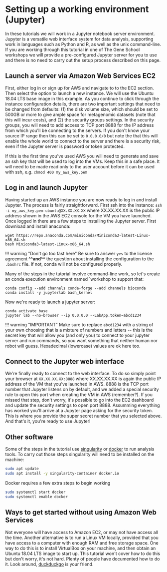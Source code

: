 # Setting up a working environment (Jupyter)

In these tutorials we will work in a Jupyter notebook server environment.
Jupyter is a versatile web interface system for data analysis, supporting work in languages such as Python and R, as well as the unix command-line.
If you are working through this tutorial in one of The Gene School workshops we will provide a pre-configured Jupyter server for you to use and there is no need to carry out the setup process described on this page.

## Launch a server via Amazon Web Services EC2

First, either log in or sign up for AWS and navigate to to the EC2 section.
Then select the option to launch a new instance. We will use the Ubuntu 18.04 LTS base image in this example.
As you continue to click through the instance configuration details, there are two important settings that need to be changed from defaults: (1) the disk volume size, which should be set to 500GB or more to give ample space for metagenomic datasets (note that this will incur costs), and (2) the security groups settings. In the security groups, you will need to add access to TCP port 8888 for the IP address from which you'll be connecting to the servers. If you don't know your source IP range then this can be set to `0.0.0.0/0` but note the that this will enable the whole world to connect to the server and there is a security risk, even if the Jupyter server is password or token protected.

If this is the first time you've used AWS you will need to generate and save an ssh key that will be used to log into the VMs. Keep this in a safe place. It will need to be made read only to the user account before it can be used with ssh, e.g. `chmod 400 my_aws_key.pem`

## Log in and launch Jupyter

Having started up an AWS instance you are now ready to log in and install Jupyter.
The process is fairly straightforward. First ssh into the instance: `ssh -i my_aws_key.pem ubuntu@XX.XX.XX.XX` where XX.XX.XX.XX is the public IP address shown in the AWS EC2 console for the VM you have launched.
Once logged in there are a few steps to installing the Jupyter server. First download and install anaconda:

```
wget https://repo.anaconda.com/miniconda/Miniconda3-latest-Linux-x86_64.sh
bash Miniconda3-latest-Linux-x86_64.sh
```

!!! warning "Don't go too fast here"
    Be sure to answer `yes` to the license agreement **^^and^^** the question about installing the configuration to the `.bashrc` file. If not, conda will not be configured properly.

Many of the steps in the tutorial involve command-line work, so let's create an conda execution environment named `workshop to support that:

```
conda config --add channels conda-forge --add channels bioconda
conda install -y jupyterlab bash_kernel
```

Now we're ready to launch a jupyter server:

```
conda activate base
jupyter lab --no-browser --ip 0.0.0.0 --LabApp.token=abcd1234
```

!!! warning "IMPORTANT"
    Make sure to replace `abcd1234` with a string of your own choosing that is a mixture of numbers and letters -- this is the secret key that will allow you (and only you) to connect to your jupyter server and run commands, so you want something that neither human nor robot will guess. Hexadecimal (lowercase) values are ok here too.

## Connect to the Jupyter web interface

We're finally ready to connect to the web interface. To do so simply point your browser at `XX.XX.XX.XX:8888` where XX.XX.XX.XX is again the public IP address of the VM that you've launched in AWS. 8888 is the TCP port number that Jupyter listens on by default, and we added a special security rule to open this port when creating the VM in AWS (remember?). If you missed that step, don't worry, it's possible to go into the EC2 dashboard and update the security settings to open port 8888. Assumming everything has worked you'll arrive at a Jupyter page asking for the security token. This is where you provide the super secret number that you selected above. And that's it, you're ready to use Jupyter!

## Other software

Some of the steps in the tutorial use [singularity](https://singularity.lbl.gov) or [docker](https://docker.com) to run analysis tools.
To carry out those steps singularity will need to be installed on the machine:
```bash
sudo apt update
sudo apt install -y singularity-container docker.io
```

Docker requires a few extra steps to begin working 
```bash
sudo systemctl start docker
sudo systemctl enable docker
```

## Ways to get started without using Amazon Web Services

Not everyone will have access to Amazon EC2, or may not have access all the time.
Another alternative is to run a Linux VM locally, provided that you have access to a computer with enough RAM and free storage space.
One way to do this is to install VirtualBox on your machine, and then obtain an Ubuntu 18.04 LTS image to start up.
This tutorial won't cover how to do this but don't worry, it's not hard.
Plenty of people have documented how to do it.
Look around, [duckduckgo](https://duckduckgo.com) is your friend.

